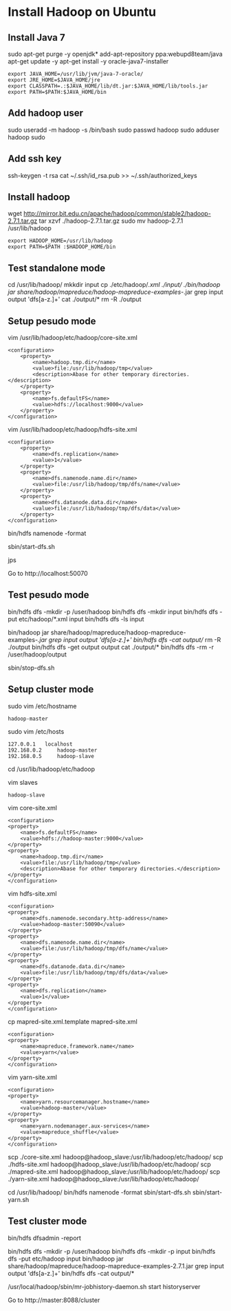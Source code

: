 # Install Hadoop on Ubuntu

## Install Java 7
sudo apt-get purge -y openjdk*
add-apt-repository ppa:webupd8team/java
apt-get update -y
apt-get install -y oracle-java7-installer

```
export JAVA_HOME=/usr/lib/jvm/java-7-oracle/
export JRE_HOME=$JAVA_HOME/jre
export CLASSPATH=.:$JAVA_HOME/lib/dt.jar:$JAVA_HOME/lib/tools.jar
export PATH=$PATH:$JAVA_HOME/bin
```

## Add hadoop user

sudo useradd -m hadoop -s /bin/bash
sudo passwd hadoop
sudo adduser hadoop sudo

## Add ssh key

ssh-keygen -t rsa
cat ~/.ssh/id_rsa.pub >> ~/.ssh/authorized_keys

## Install hadoop

wget http://mirror.bit.edu.cn/apache/hadoop/common/stable2/hadoop-2.7.1.tar.gz
tar xzvf ./hadoop-2.7.1.tar.gz
sudo mv hadoop-2.7.1 /usr/lib/hadoop

```
export HADOOP_HOME=/usr/lib/hadoop
export PATH=$PATH :$HADOOP_HOME/bin
```

## Test standalone mode

cd /usr/lib/hadoop/
mkkdir input
cp ./etc/hadoop/*.xml ./input/
./bin/hadoop jar share/hadoop/mapreduce/hadoop-mapreduce-examples-*.jar grep input output 'dfs[a-z.]+'
cat ./output/*
rm -R ./output

## Setup pesudo mode

vim /usr/lib/hadoop/etc/hadoop/core-site.xml

```
<configuration>
    <property>
        <name>hadoop.tmp.dir</name>
        <value>file:/usr/lib/hadoop/tmp</value>
        <description>Abase for other temporary directories.</description>
    </property>
    <property>
        <name>fs.defaultFS</name>
        <value>hdfs://localhost:9000</value>
    </property>
</configuration>
```

vim /usr/lib/hadoop/etc/hadoop/hdfs-site.xml

```
<configuration>
    <property>
        <name>dfs.replication</name>
        <value>1</value>
    </property>
    <property>
        <name>dfs.namenode.name.dir</name>
        <value>file:/usr/lib/hadoop/tmp/dfs/name</value>
    </property>
    <property>
        <name>dfs.datanode.data.dir</name>
        <value>file:/usr/lib/hadoop/tmp/dfs/data</value>
    </property>
</configuration>
```

bin/hdfs namenode -format

sbin/start-dfs.sh

jps

Go to http://localhost:50070

## Test pesudo mode

bin/hdfs dfs -mkdir -p /user/hadoop
bin/hdfs dfs -mkdir input
bin/hdfs dfs -put etc/hadoop/*.xml input
bin/hdfs dfs -ls input

bin/hadoop jar share/hadoop/mapreduce/hadoop-mapreduce-examples-*.jar grep input output 'dfs[a-z.]+'
bin/hdfs dfs -cat output/*
rm -R ./output
bin/hdfs dfs -get output output
cat ./output/*
bin/hdfs dfs -rm -r /user/hadoop/output

sbin/stop-dfs.sh

## Setup cluster mode

sudo vim /etc/hostname

```
hadoop-master
```

sudo vim /etc/hosts

```
127.0.0.1	localhost
192.168.0.2     hadoop-master
192.168.0.5     hadoop-slave
```

cd /usr/lib/hadoop/etc/hadoop

vim slaves

```
hadoop-slave
```

vim core-site.xml

```
<configuration>
<property>
    <name>fs.defaultFS</name>
    <value>hdfs://hadoop-master:9000</value>
</property>
<property>
    <name>hadoop.tmp.dir</name>
    <value>file:/usr/lib/hadoop/tmp</value>
    <description>Abase for other temporary directories.</description>
</property>
</configuration>
```

vim hdfs-site.xml

```
<configuration>
<property>
    <name>dfs.namenode.secondary.http-address</name>
    <value>hadoop-master:50090</value>
</property>
<property>
    <name>dfs.namenode.name.dir</name>
    <value>file:/usr/lib/hadoop/tmp/dfs/name</value>
</property>
<property>
    <name>dfs.datanode.data.dir</name>
    <value>file:/usr/lib/hadoop/tmp/dfs/data</value>
</property>
<property>
    <name>dfs.replication</name>
    <value>1</value>
</property>
</configuration>
```

cp mapred-site.xml.template mapred-site.xml 

```
<configuration>
<property>
    <name>mapreduce.framework.name</name>
    <value>yarn</value>
</property>
</configuration>
```

vim yarn-site.xml

```
<configuration>
<property>
    <name>yarn.resourcemanager.hostname</name>
    <value>hadoop-master</value>
</property>
<property>
    <name>yarn.nodemanager.aux-services</name>
    <value>mapreduce_shuffle</value>
</property>
</configuration>
```

scp ./core-site.xml hadoop@hadoop_slave:/usr/lib/hadoop/etc/hadoop/
scp ./hdfs-site.xml hadoop@hadoop_slave:/usr/lib/hadoop/etc/hadoop/
scp ./mapred-site.xml hadoop@hadoop_slave:/usr/lib/hadoop/etc/hadoop/
scp ./yarn-site.xml hadoop@hadoop_slave:/usr/lib/hadoop/etc/hadoop/

cd /usr/lib/hadoop/
bin/hdfs namenode -format
sbin/start-dfs.sh
sbin/start-yarn.sh

## Test cluster mode

bin/hdfs dfsadmin -report

bin/hdfs dfs -mkdir -p /user/hadoop
bin/hdfs dfs -mkdir -p input
bin/hdfs dfs -put etc/hadoop input 
bin/hadoop jar share/hadoop/mapreduce/hadoop-mapreduce-examples-2.7.1.jar grep input output 'dfs[a-z.]+'
bin/hdfs dfs -cat output/*

/usr/local/hadoop/sbin/mr-jobhistory-daemon.sh start historyserver

Go to http://master:8088/cluster
